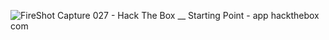 ![FireShot Capture 027 - Hack The Box __ Starting Point - app hackthebox com](https://user-images.githubusercontent.com/91378841/148645538-427559ff-441d-4d73-a4d2-114781e884b6.png)

